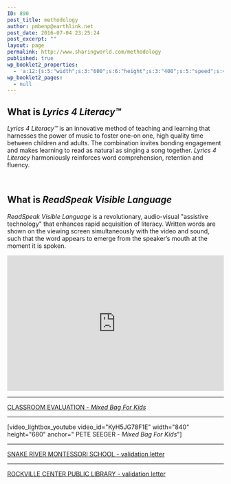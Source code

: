 ```yaml
---
ID: 890
post_title: methodology
author: pmbenp@earthlink.net
post_date: 2016-07-04 23:25:24
post_excerpt: ""
layout: page
permalink: http://www.sharingworld.com/methodology
published: true
wp_booklet2_properties:
  - 'a:12:{s:5:"width";s:3:"600";s:6:"height";s:3:"400";s:5:"speed";s:4:"1000";s:5:"delay";s:4:"5000";s:9:"direction";s:3:"LTR";s:14:"arrows_enabled";b:0;s:20:"page_numbers_enabled";b:1;s:14:"cover_behavior";s:4:"open";s:7:"padding";s:2:"10";s:18:"thumbnails_enabled";b:0;s:13:"popup_enabled";s:0:"";s:5:"theme";s:7:"default";}'
wp_booklet2_pages:
  - null
---
```

<h2>What is <em>Lyrics 4 Literacy™</em></h2>
<em>Lyrics 4 Literacy™</em> is an innovative method of teaching and learning that harnesses the power of music to foster one-on one, high quality time between children and adults. The combination invites bonding engagement and makes learning to read as natural as singing a song together. <em>Lyrics 4 Literacy</em> harmoniously reinforces word comprehension, retention and fluency.

&nbsp;
<h2>What is <em>ReadSpeak Visible Language</em></h2>
<p style="text-align: left;"><em>ReadSpeak Visible Language</em> is a revolutionary, audio-visual "assistive technology" that enhances rapid acquisition of literacy. Written words are shown on the viewing screen simultaneously with the video and sound, such that the word appears to emerge from the speaker’s mouth at the moment it is spoken.</p>
<iframe src="https://www.youtube.com/embed/CZMlinp9oZ8" width="100%" height="315" frameborder="0" allowfullscreen="allowfullscreen"></iframe>

<hr>

<p style="text-align: left;"><a href="http://www.sharingworld.com/wp-content/uploads/2016/03/Classroom-Evaluation.pdf" rel="">CLASSROOM EVALUATION - <em>Mixed Bag For Kids</em></a></p>
<hr/>
<p style="text-align: left;">[video_lightbox_youtube video_id="KyH5JG78F1E" width="840" height="680" anchor=" PETE SEEGER - <em>Mixed Bag For Kids</em>"]</p>
<hr />
<p style="text-align: left;"><a href="http://www.sharingworld.com/wp-content/uploads/2016/02/validation_snake_river.pdf" target="_blank">SNAKE RIVER MONTESSORI SCHOOL - validation letter</a></p>

<hr />
<p style="text-align: left;"><a href="http://www.sharingworld.com/wp-content/uploads/2016/03/RockvilleCenterPL.pdf" rel="">ROCKVILLE CENTER PUBLIC LIBRARY - validation letter </a></p>